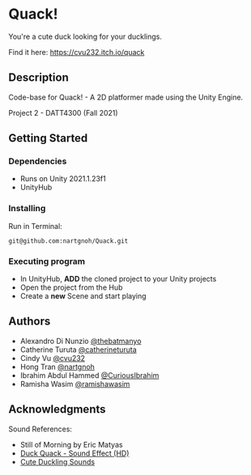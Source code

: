 # Quack!

You're a cute duck looking for your ducklings.

Find it here: https://cvu232.itch.io/quack

## Description

Code-base for Quack! - A 2D platformer made using the Unity Engine.

Project 2 - DATT4300 (Fall 2021)

## Getting Started

### Dependencies

* Runs on Unity 2021.1.23f1
* UnityHub

### Installing
Run in Terminal:
```
git@github.com:nartgnoh/Quack.git
```

### Executing program

* In UnityHub, **ADD** the cloned project to your Unity projects
* Open the project from the Hub
* Create a **new** Scene and start playing

## Authors

* Alexandro Di Nunzio [@thebatmanyo](https://github.com/thebatmanyo)
* Catherine Turuta [@catherineturuta](https://github.com/catherineturuta)
* Cindy Vu [@cvu232](https://github.com/cvu232)
* Hong Tran [@nartgnoh](https://github.com/nartgnoh)
* Ibrahim Abdul Hammed [@CuriousIbrahim](https://github.com/CuriousIbrahim)
* Ramisha Wasim [@ramishawasim](https://github.com/ramishawasim)

## Acknowledgments
Sound References:
* Still of Morning by Eric Matyas
* [Duck Quack - Sound Effect (HD)](https://www.youtube.com/watch?v=aqCxlxclyzo)
* [Cute Duckling Sounds](https://www.youtube.com/watch?v=9r6PS1tEEzs)
